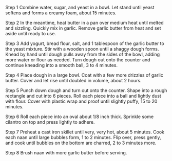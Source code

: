 Step 1
Combine water, sugar, and yeast in a bowl. Let stand until yeast softens and forms a creamy foam, about 15 minutes.

Step 2
In the meantime, heat butter in a pan over medium heat until melted and sizzling. Quickly mix in garlic. Remove garlic butter from heat and set aside until ready to use.

Step 3
Add yogurt, bread flour, salt, and 1 tablespoon of the garlic butter to the yeast mixture. Stir with a wooden spoon until a shaggy dough forms. Knead by hand until dough pulls away from the sides of the bowl, adding more water or flour as needed. Turn dough out onto the counter and continue kneading into a smooth ball, 3 to 4 minutes.

Step 4
Place dough in a large bowl. Coat with a few more drizzles of garlic butter. Cover and let rise until doubled in volume, about 2 hours.

Step 5
Punch down dough and turn out onto the counter. Shape into a rough rectangle and cut into 6 pieces. Roll each piece into a ball and lightly dust with flour. Cover with plastic wrap and proof until slightly puffy, 15 to 20 minutes.

Step 6
Roll each piece into an oval about 1/8 inch thick. Sprinkle some cilantro on top and press lightly to adhere.

Step 7
Preheat a cast iron skillet until very, very hot, about 5 minutes. Cook each naan until large bubbles form, 1 to 2 minutes. Flip over, press gently, and cook until bubbles on the bottom are charred, 2 to 3 minutes more.

Step 8
Brush naan with more garlic butter before serving.